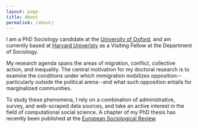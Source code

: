 ```yaml
---
layout: page
title: About
permalink: /about/
---
```



I am a PhD Sociology candidate at the [University of Oxford](https://www.sociology.ox.ac.uk/people/arun-frey.html), and am currently based at [Harvard Univeristy](https://sociology.fas.harvard.edu/people/arun-frey) as a Visiting Fellow at the Department of Sociology. 

My research agenda spans the areas of migration, conflict, collective action, and inequality. The central motivation for my doctoral research is to examine the conditions under which immigration mobilizes opposition--particularly outside the political arena--and what such opposition entails for marginalized communities. 

To study these phenomena, I rely on a combination of administrative, survey, and web-scraped data sources, and take an active interest in the field of computational social science. A chapter of my PhD thesis has recently been published at the [European Sociological Review](https://academic.oup.com/esr/advance-article-abstract/doi/10.1093/esr/jcaa007/5814862). 